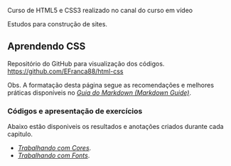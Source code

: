 Curso de HTML5 e CSS3 realizado no canal do curso em vídeo

 Estudos para construção de sites.

## Aprendendo CSS
Repositório do GitHub para visualização dos códigos.
<https://github.com/EFranca88/html-css>


Obs. A formatação desta página segue as recomendações e melhores práticas disponíveis no *[Guia do Markdown (Markdown Guide)](https://color.adobe.com/pt/create/color-wheel)*.


### Códigos e apresentação de exercícios
Abaixo estão disponiveis os resultados e anotações criados durante cada capitulo.

- *[Trabalhando com Cores](https://efranca88.github.io/html-css/exercicios/ex016/pageColors.md)*.
- *[Trabalhando com Fonts](https://efranca88.github.io/html-css/exercicios/ex017/pageFonts.md)*.